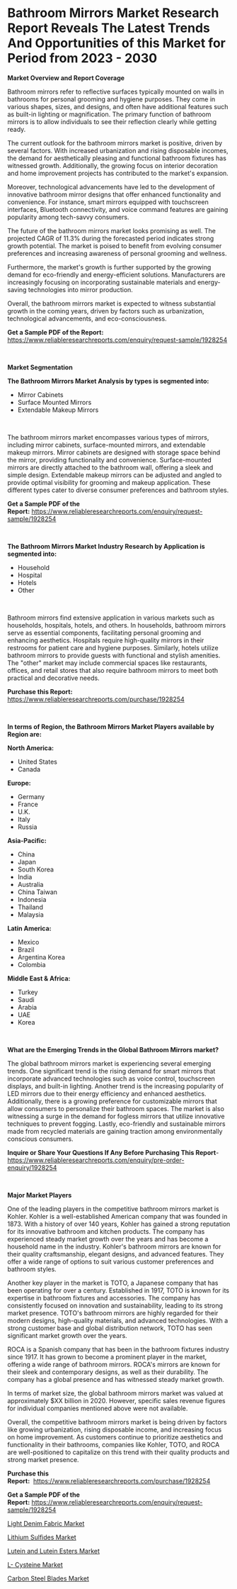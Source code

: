 <p><h1>Bathroom Mirrors Market Research Report Reveals The Latest Trends And Opportunities of this Market for Period from 2023 - 2030</h1></p><p><strong>Market Overview and Report Coverage</strong></p>
<p><p>Bathroom mirrors refer to reflective surfaces typically mounted on walls in bathrooms for personal grooming and hygiene purposes. They come in various shapes, sizes, and designs, and often have additional features such as built-in lighting or magnification. The primary function of bathroom mirrors is to allow individuals to see their reflection clearly while getting ready.</p><p>The current outlook for the bathroom mirrors market is positive, driven by several factors. With increased urbanization and rising disposable incomes, the demand for aesthetically pleasing and functional bathroom fixtures has witnessed growth. Additionally, the growing focus on interior decoration and home improvement projects has contributed to the market's expansion.</p><p>Moreover, technological advancements have led to the development of innovative bathroom mirror designs that offer enhanced functionality and convenience. For instance, smart mirrors equipped with touchscreen interfaces, Bluetooth connectivity, and voice command features are gaining popularity among tech-savvy consumers.</p><p>The future of the bathroom mirrors market looks promising as well. The projected CAGR of 11.3% during the forecasted period indicates strong growth potential. The market is poised to benefit from evolving consumer preferences and increasing awareness of personal grooming and wellness.</p><p>Furthermore, the market's growth is further supported by the growing demand for eco-friendly and energy-efficient solutions. Manufacturers are increasingly focusing on incorporating sustainable materials and energy-saving technologies into mirror production.</p><p>Overall, the bathroom mirrors market is expected to witness substantial growth in the coming years, driven by factors such as urbanization, technological advancements, and eco-consciousness.</p></p>
<p><strong>Get a Sample PDF of the Report:</strong> <a href="https://www.reliableresearchreports.com/enquiry/request-sample/1928254">https://www.reliableresearchreports.com/enquiry/request-sample/1928254</a></p>
<p>&nbsp;</p>
<p><strong>Market Segmentation</strong></p>
<p><strong>The Bathroom Mirrors Market Analysis by types is segmented into:</strong></p>
<p><ul><li>Mirror Cabinets</li><li>Surface Mounted Mirrors</li><li>Extendable Makeup Mirrors</li></ul></p>
<p>&nbsp;</p>
<p><p>The bathroom mirrors market encompasses various types of mirrors, including mirror cabinets, surface-mounted mirrors, and extendable makeup mirrors. Mirror cabinets are designed with storage space behind the mirror, providing functionality and convenience. Surface-mounted mirrors are directly attached to the bathroom wall, offering a sleek and simple design. Extendable makeup mirrors can be adjusted and angled to provide optimal visibility for grooming and makeup application. These different types cater to diverse consumer preferences and bathroom styles.</p></p>
<p><strong>Get a Sample PDF of the Report:</strong>&nbsp;<a href="https://www.reliableresearchreports.com/enquiry/request-sample/1928254">https://www.reliableresearchreports.com/enquiry/request-sample/1928254</a></p>
<p>&nbsp;</p>
<p><strong>The Bathroom Mirrors Market Industry Research by Application is segmented into:</strong></p>
<p><ul><li>Household</li><li>Hospital</li><li>Hotels</li><li>Other</li></ul></p>
<p>&nbsp;</p>
<p><p>Bathroom mirrors find extensive application in various markets such as households, hospitals, hotels, and others. In households, bathroom mirrors serve as essential components, facilitating personal grooming and enhancing aesthetics. Hospitals require high-quality mirrors in their restrooms for patient care and hygiene purposes. Similarly, hotels utilize bathroom mirrors to provide guests with functional and stylish amenities. The "other" market may include commercial spaces like restaurants, offices, and retail stores that also require bathroom mirrors to meet both practical and decorative needs.</p></p>
<p><strong>Purchase this Report:</strong>&nbsp; <a href="https://www.reliableresearchreports.com/purchase/1928254">https://www.reliableresearchreports.com/purchase/1928254</a></p>
<p>&nbsp;</p>
<p><strong>In terms of Region, the Bathroom Mirrors Market Players available by Region are:</strong></p>
<p>
    <p> <strong> North America: </strong>
        <ul>
            <li>United States</li>
            <li>Canada</li>
        </ul>
        </p> 
    <p> <strong> Europe: </strong>
        <ul>
            <li>Germany</li>
            <li>France</li>
            <li>U.K.</li>
            <li>Italy</li>
            <li>Russia</li>
        </ul>
        </p> 
    <p> <strong> Asia-Pacific: </strong>
        <ul>
            <li>China</li>
            <li>Japan</li>
            <li>South Korea</li>
            <li>India</li>
            <li>Australia</li>
            <li>China Taiwan</li>
            <li>Indonesia</li>
            <li>Thailand</li>
            <li>Malaysia</li>
        </ul>
        </p> 
    <p> <strong> Latin America: </strong>
        <ul>
            <li>Mexico</li>
            <li>Brazil</li>
            <li>Argentina Korea</li>
            <li>Colombia</li>
        </ul>
        </p> 
    <p> <strong> Middle East & Africa: </strong>
        <ul>
            <li>Turkey</li>
            <li>Saudi</li>
            <li>Arabia</li>
            <li>UAE</li>
            <li>Korea</li>
        </ul>
    </p>
    </p>
<p>&nbsp;</p>
<p><strong>What are the Emerging Trends in the Global Bathroom Mirrors market?</strong></p>
<p><p>The global bathroom mirrors market is experiencing several emerging trends. One significant trend is the rising demand for smart mirrors that incorporate advanced technologies such as voice control, touchscreen displays, and built-in lighting. Another trend is the increasing popularity of LED mirrors due to their energy efficiency and enhanced aesthetics. Additionally, there is a growing preference for customizable mirrors that allow consumers to personalize their bathroom spaces. The market is also witnessing a surge in the demand for fogless mirrors that utilize innovative techniques to prevent fogging. Lastly, eco-friendly and sustainable mirrors made from recycled materials are gaining traction among environmentally conscious consumers.</p></p>
<p><strong>Inquire or Share Your Questions If Any Before Purchasing This Report</strong>- <a href="https://www.reliableresearchreports.com/enquiry/pre-order-enquiry/1928254">https://www.reliableresearchreports.com/enquiry/pre-order-enquiry/1928254</a></p>
<p>&nbsp;</p>
<p><strong>Major Market Players</strong></p>
<p><p>One of the leading players in the competitive bathroom mirrors market is Kohler. Kohler is a well-established American company that was founded in 1873. With a history of over 140 years, Kohler has gained a strong reputation for its innovative bathroom and kitchen products. The company has experienced steady market growth over the years and has become a household name in the industry. Kohler's bathroom mirrors are known for their quality craftsmanship, elegant designs, and advanced features. They offer a wide range of options to suit various customer preferences and bathroom styles. </p><p>Another key player in the market is TOTO, a Japanese company that has been operating for over a century. Established in 1917, TOTO is known for its expertise in bathroom fixtures and accessories. The company has consistently focused on innovation and sustainability, leading to its strong market presence. TOTO's bathroom mirrors are highly regarded for their modern designs, high-quality materials, and advanced technologies. With a strong customer base and global distribution network, TOTO has seen significant market growth over the years.</p><p>ROCA is a Spanish company that has been in the bathroom fixtures industry since 1917. It has grown to become a prominent player in the market, offering a wide range of bathroom mirrors. ROCA's mirrors are known for their sleek and contemporary designs, as well as their durability. The company has a global presence and has witnessed steady market growth.</p><p>In terms of market size, the global bathroom mirrors market was valued at approximately $XX billion in 2020. However, specific sales revenue figures for individual companies mentioned above were not available.</p><p>Overall, the competitive bathroom mirrors market is being driven by factors like growing urbanization, rising disposable income, and increasing focus on home improvement. As customers continue to prioritize aesthetics and functionality in their bathrooms, companies like Kohler, TOTO, and ROCA are well-positioned to capitalize on this trend with their quality products and strong market presence.</p></p>
<p><strong>Purchase this Report:</strong>&nbsp;&nbsp;<a href="https://www.reliableresearchreports.com/purchase/1928254">https://www.reliableresearchreports.com/purchase/1928254</a></p>
<p></p>
<p><strong>Get a Sample PDF of the Report:</strong>&nbsp;<a href="https://www.reliableresearchreports.com/enquiry/request-sample/1928254">https://www.reliableresearchreports.com/enquiry/request-sample/1928254</a></p>
<p><p><a href="https://medium.com/@dorinaprifti56/light-denim-fabric-market-trends-forecast-and-competitive-analysis-to-2030-0dbd67335edd">Light Denim Fabric Market</a></p><p><a href="https://www.linkedin.com/pulse/lithium-sulfides-market-size-share-amp-trends-analysis-report-hntle/">Lithium Sulfides Market</a></p><p><a href="https://www.linkedin.com/pulse/lutein-esters-market-size-growth-forecast-from-2023--djvoe/">Lutein and Lutein Esters Market</a></p><p><a href="https://www.linkedin.com/pulse/l-cysteine-market-size-share-global-analysis-report-2023-d4jke/">L- Cysteine Market</a></p><p><a href="https://medium.com/@albanamusaj1924/decoding-carbon-steel-blades-market-metrics-market-share-trends-and-growth-patterns-f196f5576ff9">Carbon Steel Blades Market</a></p></p>